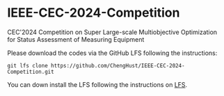 # IEEE-CEC-2024-Competition
CEC'2024 Competition on Super Large-scale Multiobjective Optimization for Status Assessment of Measuring Equipment

Please download the codes via the GitHub LFS following the instructions:

```
git lfs clone https://github.com/ChengHust/IEEE-CEC-2024-Competition.git
```

You can down install the LFS following the instructions on [LFS](https://git-lfs.com/).
